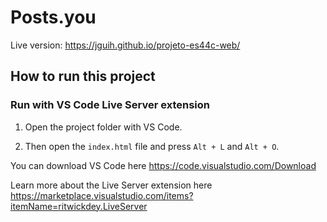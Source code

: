 # Posts.you

Live version: https://jguih.github.io/projeto-es44c-web/

## How to run this project

### Run with VS Code Live Server extension

1. Open the project folder with VS Code.

2. Then open the ```index.html``` file and press ```Alt + L``` and ```Alt + O```.

You can download VS Code here https://code.visualstudio.com/Download

Learn more about the Live Server extension here https://marketplace.visualstudio.com/items?itemName=ritwickdey.LiveServer
